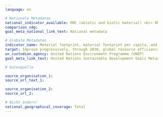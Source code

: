```yaml
---
language: en

# Nationale Metadaten
national_indicator_available: RMC (abiotic and biotic material) <br> RMC per capita <br> RMC per real GDP
comparison_sdg:
goal_meta_national_link_text: National metadata

# Globale Metadaten
indicator_name: Material footprint, material footprint per capita, and material footprint per GDP
target: Improve progressively, through 2030, global resource efficiency in consumption and production and endeavour to decouple economic growth from environmental degradation, in accordance with the 10 Year Framework of Programmes on Sustainable Consumption and Production, with developed countries taking the lead
un_custodian_agency: United Nations Environment Programme (UNEP)
goal_meta_link_text: United Nations Sustainable Development Goals Metadata

# Datenquelle

source_organisation_1:
source_url_text_1:

source_organisation_2:
source_url_2:

# Nicht ändern!
national_geographical_coverage: Total
---
```

